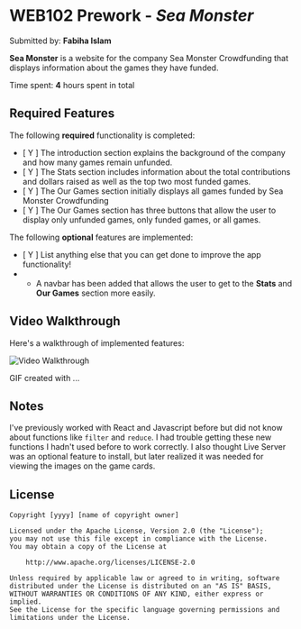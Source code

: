 # WEB102 Prework - *Sea Monster*

Submitted by: **Fabiha Islam**

**Sea Monster** is a website for the company Sea Monster Crowdfunding that displays information about the games they have funded.

Time spent: **4** hours spent in total

## Required Features

The following **required** functionality is completed:

* [ Y ] The introduction section explains the background of the company and how many games remain unfunded.
* [ Y ] The Stats section includes information about the total contributions and dollars raised as well as the top two most funded games.
* [ Y ] The Our Games section initially displays all games funded by Sea Monster Crowdfunding
* [ Y ] The Our Games section has three buttons that allow the user to display only unfunded games, only funded games, or all games.

The following **optional** features are implemented:

* [ Y ] List anything else that you can get done to improve the app functionality!
* * A navbar has been added that allows the user to get to the **Stats** and **Our Games** section more easily.
## Video Walkthrough

Here's a walkthrough of implemented features:

<img src='http://i.imgur.com/link/to/your/gif/file.gif' title='Video Walkthrough' width='' alt='Video Walkthrough' />

<!-- Replace this with whatever GIF tool you used! -->
GIF created with ...  
<!-- Recommended tools:
[Kap](https://getkap.co/) for macOS
[ScreenToGif](https://www.screentogif.com/) for Windows
[peek](https://github.com/phw/peek) for Linux. -->

## Notes

I've previously worked with React and Javascript before but did not know about functions like `filter` and `reduce`. I had trouble getting these new functions I hadn't used before to work correctly. I also thought Live Server was an optional feature to install, but later realized it was needed for viewing the images on the game cards.

## License

    Copyright [yyyy] [name of copyright owner]

    Licensed under the Apache License, Version 2.0 (the "License");
    you may not use this file except in compliance with the License.
    You may obtain a copy of the License at

        http://www.apache.org/licenses/LICENSE-2.0

    Unless required by applicable law or agreed to in writing, software
    distributed under the License is distributed on an "AS IS" BASIS,
    WITHOUT WARRANTIES OR CONDITIONS OF ANY KIND, either express or implied.
    See the License for the specific language governing permissions and
    limitations under the License.

